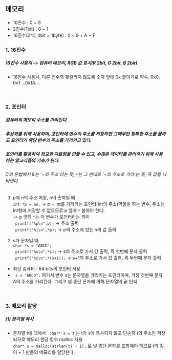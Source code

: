 ## 메모리   

- 10진수 : 0 ~ 9    
- 2진수(1bit) : 0 ~ 1     
- 16진수(2^4, 4bit = 1byte) : 0 ~ 9 + A ~ F     
      
      

### 1. 16진수        
##### 16진수 사용처 -> 컴퓨터 메모리, RGB 값 표시(R 2bit, G 2bit, B 2bit)      
- 16진수 사용시, 다른 진수와 헷갈리지 않도록 숫자 앞에 0x 붙이기로 약속. 0x0, 0x1 ...0x1A...    

</br>    

### 2. 포인터   
##### 컴퓨터의 메모리 주소를 가리킨다.    
##### 추상화를 위해 사용하며, 포인터에 변수의 주소를 저장하면 그때부턴 정확한 주소를 몰라도 포인터가 해당 변수의 주소를 가리키고 있다.     
##### 포인터를 활용하여 정교한 자료형을 만들 수 있고, 수많은 데이터를 관리하기 위해 사용하는 알고리즘의 기초가 된다.   
###### C의 문법에서 &는 '~의 주소'라는 뜻,  ```*```는 그 반대로 '~의 주소로 가라'는 뜻, 즉 값을 나타낸다.    
1. p에 n의 주소 저장, n이 숫자일 때   
``` int *p = &n; ``` -> p = int를 가리키는 포인터(int의 주소)역할을 하는 변수, 주소는 int형에 저장할 수 없으므로 p 앞에 ```*``` 붙여야 한다.    
-> p 앞의 ```*```는 이 변수가 포인터라는 의미   
``` printf("%p\n",p);``` -> 주소 출력   
``` printf("%i\n",*p);``` -> p의 주소에 있는 n의 값 출력       
     

2. s가 문자일 때   
```char *s = "ABCD";```   
``` printf("%c\n",*s);``` -> s의 주소로 가서 값 출력, 즉 첫번째 문자 출력     
``` printf("%c\n",*(s+1));``` -> s+1의 주소로 가서 값 출력, 즉 두번째 문자 출력    
     
     
- 최신 컴퓨터 : 64 bits의 포인터 사용      
- ``` s = "ABCD";``` 여기서 변수 s는 문자열을 가리키는 포인터이며, 가장 첫번째 문자 A의 주소를 가리킨다. 그리고 널 종단 문자에 의해 문자열의 끝 인식      

</br>        

### 3. 메모리 할당     
##### (1) 문자열 복사    
- 문자열 t에 대해서 ``` char* s = t```  는 t가 s에 복사되지 않고 단순히 t의 주소만 저장되므로 메모리 할당 함수 malloc 사용            
```char* s = malloc(strlen(t) + 1);``` 로 널 종단 문자를 포함해야 하므로 t의 길이 + 1 만큼의 메모리를 할당한다.         

